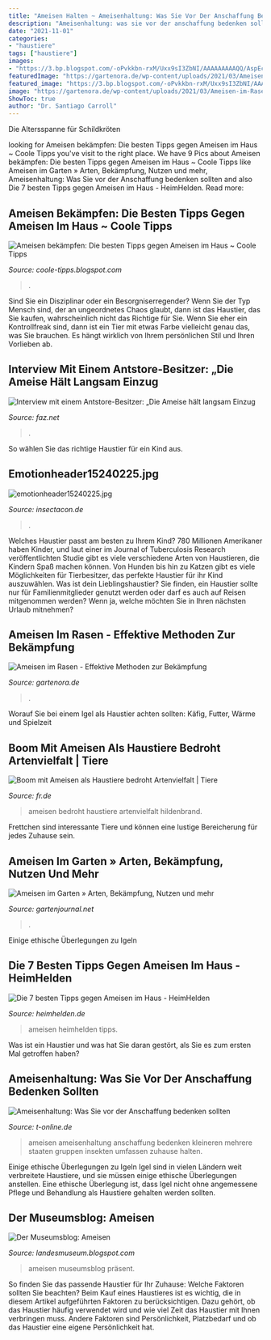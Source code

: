 ```yaml
---
title: "Ameisen Halten ~ Ameisenhaltung: Was Sie Vor Der Anschaffung Bedenken Sollten"
description: "Ameisenhaltung: was sie vor der anschaffung bedenken sollten"
date: "2021-11-01"
categories:
- "haustiere"
tags: ["haustiere"]
images:
- "https://3.bp.blogspot.com/-oPvkkbn-rxM/Uxx9sI3ZbNI/AAAAAAAAAQQ/AspEcb0exqg/w1200-h630-p-k-no-nu/Ameisen+bekämpfen.jpg"
featuredImage: "https://gartenora.de/wp-content/uploads/2021/03/Ameisen-im-Rasen-scaled.jpg"
featured_image: "https://3.bp.blogspot.com/-oPvkkbn-rxM/Uxx9sI3ZbNI/AAAAAAAAAQQ/AspEcb0exqg/w1200-h630-p-k-no-nu/Ameisen+bekämpfen.jpg"
image: "https://gartenora.de/wp-content/uploads/2021/03/Ameisen-im-Rasen-scaled.jpg"
ShowToc: true
author: "Dr. Santiago Carroll"
---
```



Die Altersspanne für Schildkröten

	

		
looking for Ameisen bekämpfen: Die besten Tipps gegen Ameisen im Haus ~ Coole Tipps you've visit to the right place. We have 9 Pics about Ameisen bekämpfen: Die besten Tipps gegen Ameisen im Haus ~ Coole Tipps like Ameisen im Garten » Arten, Bekämpfung, Nutzen und mehr, Ameisenhaltung: Was Sie vor der Anschaffung bedenken sollten and also Die 7 besten Tipps gegen Ameisen im Haus - HeimHelden. Read more:
		
    
## Ameisen Bekämpfen: Die Besten Tipps Gegen Ameisen Im Haus ~ Coole Tipps

<img loading=lazy src="https://3.bp.blogspot.com/-oPvkkbn-rxM/Uxx9sI3ZbNI/AAAAAAAAAQQ/AspEcb0exqg/w1200-h630-p-k-no-nu/Ameisen+bekämpfen.jpg" onerror="this.onerror=null;this.src='https://tse2.mm.bing.net/th?id=OIP.ZoLsO9fGatU4YnQgseFWAQHaD4&amp;pid=15.1';" alt="Ameisen bekämpfen: Die besten Tipps gegen Ameisen im Haus ~ Coole Tipps">

_Source: coole-tipps.blogspot.com_

>. 

	

Sind Sie ein Disziplinar oder ein Besorgniserregender?
Wenn Sie der Typ Mensch sind, der an ungeordnetes Chaos glaubt, dann ist das Haustier, das Sie kaufen, wahrscheinlich nicht das Richtige für Sie. Wenn Sie eher ein Kontrollfreak sind, dann ist ein Tier mit etwas Farbe vielleicht genau das, was Sie brauchen. Es hängt wirklich von Ihrem persönlichen Stil und Ihren Vorlieben ab.

    
## Interview Mit Einem Antstore-Besitzer: „Die Ameise Hält Langsam Einzug

<img loading=lazy src="https://media0.faz.net/ppmedia/aktuell/gesellschaft/1377700668/1.502798/format_top1_breit/ameisen-gibts-auch-im-wald.jpg" onerror="this.onerror=null;this.src='https://tse1.mm.bing.net/th?id=OIP.yAlpun6X1PltOP7u8QlMYgHaDU&amp;pid=15.1';" alt="Interview mit einem Antstore-Besitzer: „Die Ameise hält langsam Einzug">

_Source: faz.net_

>. 

	

So wählen Sie das richtige Haustier für ein Kind aus.

    
## Emotionheader15240225.jpg

<img loading=lazy src="http://www.insectacon.de/s/img/emotionheader15240225.jpg" onerror="this.onerror=null;this.src='https://tse2.mm.bing.net/th?id=OIP.pH1KF7XgOwRm2K5xWVwG2gHaCX&amp;pid=15.1';" alt="emotionheader15240225.jpg">

_Source: insectacon.de_

>. 

	

Welches Haustier passt am besten zu Ihrem Kind?
780 Millionen Amerikaner haben Kinder, und laut einer im Journal of Tuberculosis Research veröffentlichten Studie gibt es viele verschiedene Arten von Haustieren, die Kindern Spaß machen können. Von Hunden bis hin zu Katzen gibt es viele Möglichkeiten für Tierbesitzer, das perfekte Haustier für ihr Kind auszuwählen. Was ist dein Lieblingshaustier? Sie finden, ein Haustier sollte nur für Familienmitglieder genutzt werden oder darf es auch auf Reisen mitgenommen werden? Wenn ja, welche möchten Sie in Ihren nächsten Urlaub mitnehmen?

    
## Ameisen Im Rasen - Effektive Methoden Zur Bekämpfung

<img loading=lazy src="https://gartenora.de/wp-content/uploads/2021/03/Ameisen-im-Rasen-scaled.jpg" onerror="this.onerror=null;this.src='https://tse3.mm.bing.net/th?id=OIP.L62qe0hy9GHVJZLh--VNfAHaFR&amp;pid=15.1';" alt="Ameisen im Rasen - Effektive Methoden zur Bekämpfung">

_Source: gartenora.de_

>. 

	

Worauf Sie bei einem Igel als Haustier achten sollten: Käfig, Futter, Wärme und Spielzeit

    
## Boom Mit Ameisen Als Haustiere Bedroht Artenvielfalt | Tiere

<img loading=lazy src="https://www.fr.de/bilder/2021/03/24/90259096/25349915-ameisen-im-tierhandel-vBI.jpg" onerror="this.onerror=null;this.src='https://tse1.mm.bing.net/th?id=OIP.Hl8gJHwxJnOHiFD7nqPF8gHaEK&amp;pid=15.1';" alt="Boom mit Ameisen als Haustiere bedroht Artenvielfalt | Tiere">

_Source: fr.de_

>ameisen bedroht haustiere artenvielfalt hildenbrand. 

	

Frettchen sind interessante Tiere und können eine lustige Bereicherung für jedes Zuhause sein.

    
## Ameisen Im Garten » Arten, Bekämpfung, Nutzen Und Mehr

<img loading=lazy src="https://img.gartenjournal.net/wp-content/uploads/ameisen-im-garten-2.jpg" onerror="this.onerror=null;this.src='https://tse3.mm.bing.net/th?id=OIP.B39B50SI6hExLTcQu415OAHaFj&amp;pid=15.1';" alt="Ameisen im Garten » Arten, Bekämpfung, Nutzen und mehr">

_Source: gartenjournal.net_

>. 

	

Einige ethische Überlegungen zu Igeln

    
## Die 7 Besten Tipps Gegen Ameisen Im Haus - HeimHelden

<img loading=lazy src="http://www.heimhelden.de/wp-content/uploads/2015/08/7-tipps-gegen-ameisen-im-haus.jpg" onerror="this.onerror=null;this.src='https://tse4.mm.bing.net/th?id=OIP.1OwV3GrkHSbkZbtsYBHuCAHaFS&amp;pid=15.1';" alt="Die 7 besten Tipps gegen Ameisen im Haus - HeimHelden">

_Source: heimhelden.de_

>ameisen heimhelden tipps. 

	

Was ist ein Haustier und was hat Sie daran gestört, als Sie es zum ersten Mal getroffen haben?

    
## Ameisenhaltung: Was Sie Vor Der Anschaffung Bedenken Sollten

<img loading=lazy src="http://bilder.t-online.de/b/70/09/70/32/id_70097032/610/tid_da/ameisen-leben-in-arbeitsteiligen-staaten-die-mehrere-millionen-tiere-umfassen-koennen-in-kleineren-gruppen-koennen-sie-die-insekten-auch-zuhause-halten-.jpg" onerror="this.onerror=null;this.src='https://tse2.mm.bing.net/th?id=OIP.z_-pEpHE8nLJchhDLi_UngHaEK&amp;pid=15.1';" alt="Ameisenhaltung: Was Sie vor der Anschaffung bedenken sollten">

_Source: t-online.de_

>ameisen ameisenhaltung anschaffung bedenken kleineren mehrere staaten gruppen insekten umfassen zuhause halten. 

	

Einige ethische Überlegungen zu Igeln
Igel sind in vielen Ländern weit verbreitete Haustiere, und sie müssen einige ethische Überlegungen anstellen. Eine ethische Überlegung ist, dass Igel nicht ohne angemessene Pflege und Behandlung als Haustiere gehalten werden sollten.

    
## Der Museumsblog: Ameisen

<img loading=lazy src="https://lh5.googleusercontent.com/-C33e8xs-3pw/TYysH5aZ3bI/AAAAAAAAAH0/l0oLlTs1wc4/s1600/Ameisen.jpg" onerror="this.onerror=null;this.src='https://tse4.mm.bing.net/th?id=OIP.CFlR1RJp6IKN5Rmcsl7tGAHaLn&amp;pid=15.1';" alt="Der Museumsblog: Ameisen">

_Source: landesmuseum.blogspot.com_

>ameisen museumsblog präsent. 

	

So finden Sie das passende Haustier für Ihr Zuhause: Welche Faktoren sollten Sie beachten?
Beim Kauf eines Haustieres ist es wichtig, die in diesem Artikel aufgeführten Faktoren zu berücksichtigen. Dazu gehört, ob das Haustier häufig verwendet wird und wie viel Zeit das Haustier mit Ihnen verbringen muss. Andere Faktoren sind Persönlichkeit, Platzbedarf und ob das Haustier eine eigene Persönlichkeit hat.

